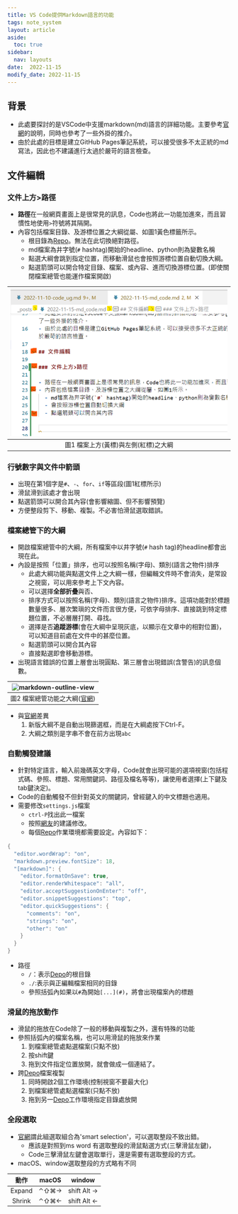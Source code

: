 ```yaml
---
title: VS Code提供Markdown語言的功能
tags: note_system
layout: article
aside:
  toc: true
sidebar:
  nav: layouts
date:  2022-11-15
modify_date: 2022-11-15
---
```


## 背景

- 此處要探討的是VSCode中支援markdown(md)語言的詳細功能。主要參考[官網][dev]的說明，同時也參考了一些外掛的推介。
- 由於此處的目標是建立GitHub Pages筆記系統，可以接受很多不太正統的md寫法，因此也不建議進行太過於嚴苛的語言檢查。

## 文件編輯

### 文件上方>路徑

- **路徑**在一般網頁畫面上是很常見的訊息，Code也將此一功能加進來，而且習慣性地使用`>`符號將其隔開。
- 內容包括檔案目錄、及游標位置之大綱從屬、如圖1黃色標籤所示。
  - 根目錄為[Repo][repo]。無法在此切換絕對路徑。
  - md檔案為井字號(`#` hashtag)開始的headline、python則為變數名稱
  - 點選大綱會跳到指定位置，而移動滑鼠也會按照游標位置自動切換大綱。
  - 點選箭頭可以開合特定目錄、檔案、或內容、進而切換游標位置。(即使關閉檔案總管也能運作檔案開啟)

| ![path_above_doc](https://github.com/sinotec2/Focus-on-Air-Quality/raw/main/assets/images/path_above_doc.png "圖1 檔案上方與左側之大綱")|
|:--:|
| 圖1 檔案上方(黃標)與左側(紅標)之大綱|

### 行號數字與文件中箭頭

- 出現在第1個字是`#`、`-`、`for`、`if`等區段(圖1紅標所示)
- 滑鼠滑到該處才會出現
- 點選箭頭可以開合其內容(會影響縮圖、但不影響預覽)
- 方便整段剪下、移動、複製。不必害怕滑鼠選取錯誤。

### 檔案總管下的大綱

- 開啟檔案總管中的大綱，所有檔案中以井字號(`#` hash tag)的headline都會出現在此。
- 內設是按照「位置」排序，也可以按照名稱(字母)、類別(語言之物件)排序
  - 此處大綱功能與點選文件上之大綱一樣，但編輯文件時不會消失，是常設之視窗，可以用來參考上下文內容。
  - 可以選擇**全部折疊**與否、
  - 排序方式可以按照名稱(字母)、類別(語言之物件)排序。這項功能對於標題數量很多、層次繁瑣的文件而言很方便，可依字母排序、直接跳到特定標題位置，不必層層打開、尋找。
  - 選擇是否**追蹤游標**(會在大綱中呈現灰底，以顯示在文章中的相對位置)，可以知道目前處在文件中的甚麼位置。
  - 點選箭頭可以開合其內容
  - 直接點選即會移動游標。
- 出現語言錯誤的位置上層會出現圓點、第三層會出現錯誤(含警告)的訊息個數。

| ![markdown-outline-view](https://code.visualstudio.com/assets/docs/languages/Markdown/markdown-outline-view.png "圖2 檔案總管功能之大綱")|
|:--:|
| 圖2 檔案總管功能之大綱([官網][dev])|

- 與[官網][dev]差異
  1. 新版大綱不是自動出現篩選框，而是在大綱處按下Ctrl-F。
  1. 大綱之類別是字串不會在前方出現`abc`

### 自動觸發建議

- 針對特定語言，輸入前幾碼英文字母，Code就會出現可能的選項視窗(包括程式碼、參照、標題、常用關鍵詞、路徑及檔名等等)，讓使用者選擇(上下鍵及tab鍵決定)。
- Code的自動觸發不但針對英文的關鍵詞，曾經鍵入的中文標題也適用。
- 需要修改`settings.js`檔案
  - `ctrl-P`找出此一檔案
  - 按照[網友](https://mileslin.github.io/2017/05/vscode-設定自動觸發-suggestions/)的建議修改。
  - 每個[Repo][repo]作業環境都需要設定。內容如下：

```java
{
  "editor.wordWrap": "on",
  "markdown.preview.fontSize": 18,
  "[markdown]": {
    "editor.formatOnSave": true,
    "editor.renderWhitespace": "all",
    "editor.acceptSuggestionOnEnter": "off",
    "editor.snippetSuggestions": "top",
    "editor.quickSuggestions": {
      "comments": "on",
      "strings": "on",
      "other": "on"
    }
  }  
}
```

- 路徑
  - `/`：表示[Depo][repo]的根目錄
  - `./`:表示與正編輯檔案相同的目錄
  - 參照括弧內如果以`#`為開始`[...](#)`，將會出現檔案內的標題

### 滑鼠的拖放動作

- 滑鼠的拖放在Code除了一般的移動與複製之外，還有特殊的功能
- 參照括弧內的檔案名稱，也可以用滑鼠的拖放來作業
  1. 到檔案總管處點選檔案(只點不放)
  2. 按shift鍵
  3. 拖到文件指定位置放開，就會做成一個連結了。
- 跨[Depo][repo]檔案複製
  1. 同時開啟2個工作環境(控制視窗不要最大化)
  2. 到檔案總管處點選檔案(只點不放)
  3. 拖到另一[Depo][repo]工作環境指定目錄處放開

### 全段選取

- [官網][dev]謂此組選取組合為'smart selection'，可以選取整段不致出錯。
  - 應該是對照到ms word 有選取整段的滑鼠點選方式(三擊滑鼠左鍵)，
  - Code三擊滑鼠左鍵會選取單行，還是需要有選取整段的方式。
- macOS、window選取整段的方式略有不同

動作|macOS|window
:-:|:-:|:-:
Expand|⌃⇧⌘→|shift Alt →
Shrink|⌃⇧⌘←|shift Alt ←

[dev]: <https://code.visualstudio.com/docs/languages/markdown> "Markdown and Visual Studio Code, code.visualstudio.com"
[repo]: <https://zh.wikipedia.org/wiki/儲存庫> "儲存庫（英語：repository）[1]亦稱倉庫、資源庫、資源庫、版本庫、代碼庫、存放庫，在版本控制系統中是指在磁碟儲存上的資料結構，其中包含了檔案、目錄以及元資料。儲存庫可能為分散式（如Git）或集中式（如Subversion）。[2]分散式的儲存庫可以複製到每個使用者的本地；集中式的儲存庫只能儲存在伺服器上。[3]"
